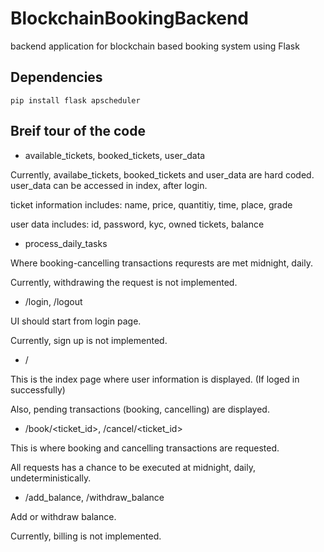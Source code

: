 # BlockchainBookingBackend
backend application for blockchain based booking system using Flask

## Dependencies
```
pip install flask apscheduler
```
## Breif tour of the code

* available_tickets, booked_tickets, user_data

Currently, availabe_tickets, booked_tickets and user_data are hard coded.
user_data can be accessed in index, after login.

ticket information includes:  name, price, quantitiy, time, place, grade

user data includes: id, password, kyc, owned tickets, balance

* process_daily_tasks

Where booking-cancelling transactions requrests are met midnight, daily.

Currently, withdrawing the request is not implemented.

* /login, /logout

UI should start from login page.

Currently, sign up is not implemented.

* /

This is the index page where user information is displayed. (If loged in successfully)

Also, pending transactions (booking, cancelling) are displayed.

* /book/<ticket_id>, /cancel/<ticket_id>

This is where booking and cancelling transactions are requested.

All requests has a chance to be executed at midnight, daily, undeterministically.

* /add_balance, /withdraw_balance

Add or withdraw balance.

Currently, billing is not implemented.
   
